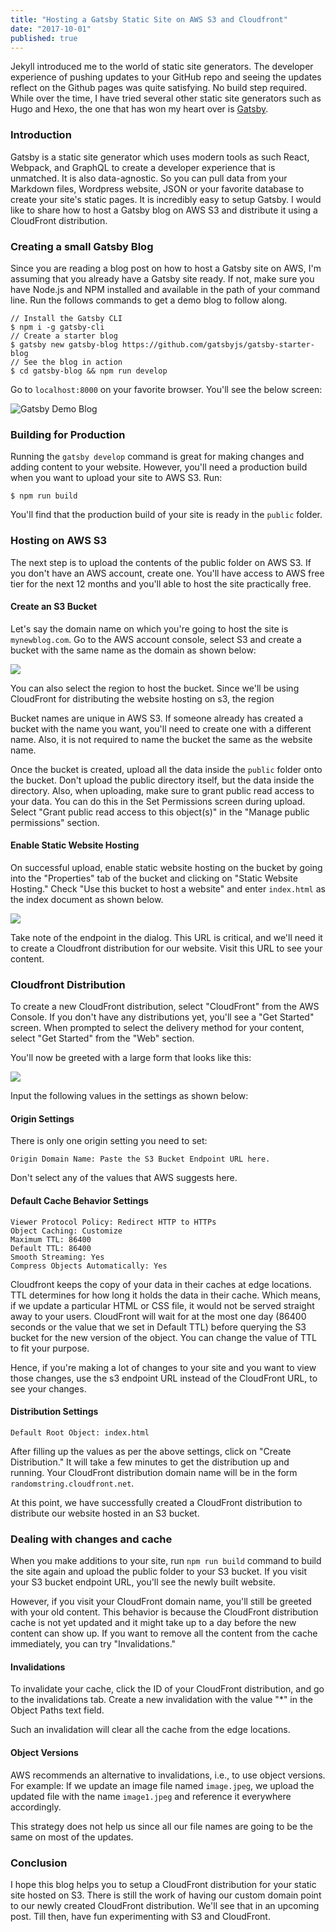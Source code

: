 ```yaml
---
title: "Hosting a Gatsby Static Site on AWS S3 and Cloudfront"
date: "2017-10-01"
published: true
---
```


Jekyll introduced me to the world of static site generators. The developer experience of pushing updates to your GitHub repo and seeing the updates reflect on the Github pages was quite satisfying. No build step required. While over the time, I have tried several other static site generators such as Hugo and Hexo, the one that has won my heart over is [Gatsby](https://www.gatsbyjs.org/).

### Introduction

Gatsby is a static site generator which uses modern tools as such React, Webpack, and GraphQL to create a developer experience that is unmatched. It is also data-agnostic. So you can pull data from your Markdown files, Wordpress website, JSON or your favorite database to create your site's static pages. It is incredibly easy to setup Gatsby. I would like to share how to host a Gatsby blog on AWS S3 and distribute it using a CloudFront distribution.

### Creating a small Gatsby Blog

Since you are reading a blog post on how to host a Gatsby site on AWS, I'm assuming that you already have a Gatsby site ready. If not, make sure you have Node.js and NPM installed and available in the path of your command line. Run the follows commands to get a demo blog to follow along.

```
// Install the Gatsby CLI
$ npm i -g gatsby-cli
// Create a starter blog
$ gatsby new gatsby-blog https://github.com/gatsbyjs/gatsby-starter-blog
// See the blog in action
$ cd gatsby-blog && npm run develop
```

Go to ```localhost:8000``` on your favorite browser. You'll see the below screen:

![Gatsby Demo Blog](gatsby-demo-blog.jpeg)

### Building for Production

Running the ```gatsby develop``` command is great for making changes and adding content to your website. However, you'll need a production build when you want to upload your site to AWS S3. Run:

```
$ npm run build
```

You'll find that the production build of your site is ready in the ```public``` folder.

### Hosting on AWS S3

The next step is to upload the contents of the public folder on AWS S3. If you don't have an AWS account, create one. You'll have access to AWS free tier for the next 12 months and you'll able to host the site practically free.

#### Create an S3 Bucket

Let's say the domain name on which you're going to host the site is ```mynewblog.com```. Go to the AWS account console, select S3 and create a bucket with the same name as the domain as shown below:

![](s3-create-bucket.jpg)

You can also select the region to host the bucket. Since we'll be using CloudFront for distributing the website hosting on s3, the region

Bucket names are unique in AWS S3. If someone already has created a bucket with the name you want, you'll need to create one with a different name. Also, it is not required to name the bucket the same as the website name.

Once the bucket is created, upload all the data inside the ```public``` folder onto the bucket. Don't upload the public directory itself, but the data inside the directory. Also, when uploading, make sure to grant public read access to your data. You can do this in the Set Permissions screen during upload. Select "Grant public read access to this object(s)" in the "Manage public permissions" section.

#### Enable Static Website Hosting

On successful upload, enable static website hosting on the bucket by going into the "Properties" tab of the bucket and clicking on "Static Website Hosting." Check "Use this bucket to host a website" and enter ```index.html``` as the index document as shown below.

![](s3-static-website-hosting.jpeg)

Take note of the endpoint in the dialog. This URL is critical, and we'll need it to create a Cloudfront distribution for our website. Visit this URL to see your content.

### Cloudfront Distribution

To create a new CloudFront distribution, select "CloudFront" from the AWS Console. If you don't have any distributions yet, you'll see a "Get Started" screen. When prompted to select the delivery method for your content, select "Get Started" from the "Web" section.

You'll now be greeted with a large form that looks like this:

![](CloudFront-create-web-distribution.jpeg)

Input the following values in the settings as shown below:

#### Origin Settings

There is only one origin setting you need to set:

```
Origin Domain Name: Paste the S3 Bucket Endpoint URL here.
```

Don't select any of the values that AWS suggests here.

#### Default Cache Behavior Settings

```
Viewer Protocol Policy: Redirect HTTP to HTTPs
Object Caching: Customize
Maximum TTL: 86400
Default TTL: 86400
Smooth Streaming: Yes
Compress Objects Automatically: Yes
```

Cloudfront keeps the copy of your data in their caches at edge locations. TTL determines for how long it holds the data in their cache. Which means, if we update a particular HTML or CSS file, it would not be served straight away to your users. CloudFront will wait for at the most one day (86400 seconds or the value that we set in Default TTL) before querying the S3 bucket for the new version of the object. You can change the value of TTL to fit your purpose.

Hence, if you're making a lot of changes to your site and you want to view those changes, use the s3 endpoint URL instead of the CloudFront URL, to see your changes.

#### Distribution Settings

```
Default Root Object: index.html
```

After filling up the values as per the above settings, click on "Create Distribution." It will take a few minutes to get the distribution up and running. Your CloudFront distribution domain name will be in the form ```randomstring.cloudfront.net```.

At this point, we have successfully created a CloudFront distribution to distribute our website hosted in an S3 bucket.

### Dealing with changes and cache

When you make additions to your site, run ```npm run build``` command to build the site again and upload the public folder to your S3 bucket. If you visit your S3 bucket endpoint URL, you'll see the newly built website.

However, if you visit your CloudFront domain name, you'll still be greeted with your old content. This behavior is because the CloudFront distribution cache is not yet updated and it might take up to a day before the new content can show up. If you want to remove all the content from the cache immediately, you can try "Invalidations."

#### Invalidations

To invalidate your cache, click the ID of your CloudFront distribution, and go to the invalidations tab. Create a new invalidation with the value "*" in the Object Paths text field.

Such an invalidation will clear all the cache from the edge locations.

#### Object Versions

AWS recommends an alternative to invalidations, i.e., to use object versions. For example: If we update an image file named ```image.jpeg```, we upload the updated file with the name ```image1.jpeg``` and reference it everywhere accordingly.

This strategy does not help us since all our file names are going to be the same on most of the updates.

### Conclusion

I hope this blog helps you to setup a CloudFront distribution for your static site hosted on S3. There is still the work of having our custom domain point to our newly created CloudFront distribution. We'll see that in an upcoming post. Till then, have fun experimenting with S3 and CloudFront.